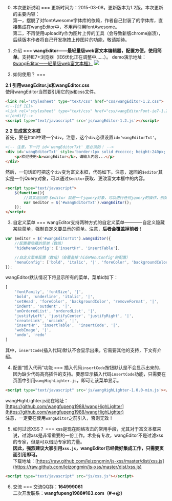 0. 本次更新说明
===
更新时间为：2015-03-08，更新版本为1.2版。本次更新的主要内容：<br/>
第一，摆脱了对fontAwesome字体库的依赖，作者自己封装了的字体库，直接集成在wangEditor中，不用再引用fontAwesome。<br/>
第二，不再使用uploadify作为图片上传的工具（会导致新版chrome崩溃），后续版本作者将自己开发拖拽上传图片的功能，敬请期待。


1. 介绍
===
<b>wangEditor——最轻量级web富文本编辑器，配置方便，使用简单</b>。支持IE7+浏览器（IE6优化正在调整中……）。
demo演示地址：[《wangEditor——轻量级web富文本框》](http://www.cnblogs.com/wangfupeng1988/p/4198428.html#demo)
![](http://images.cnitblog.com/blog/138012/201502/022125432037564.png)

2. 如何使用？
===

<b>2.1 引用wangEditor.js和wangEditor.css</b><br/>
使用wangEditor当然要引用它的js和css文件。
```html
<link rel="stylesheet" type="text/css" href="css/wangEditor-1.2.css">
<!--[if IE]>
<link rel="stylesheet" type="text/css" href="css/wangEditorFont-ie7-1.2.css">
<![endif]-->
<script type="text/javascript" src='js/wangEditor-1.2.js'></script>
```

<b>2.2 生成富文本框</b><br/>
首先，要在html中建一个`div`。注意，这个`div`必须设置`id='wangEditorTxt'`。
```html
<!-- 注意，下一行 id='wangEditorTxt' 是必须的！ -->
<div id='wangEditorTxt' style='border:1px solid #cccccc; height:240px;'>
    <p>欢迎使用<b>wangEditor</b>，请输入内容...</p>
</div>
```
然后，一句话即可把这个`div`变为富文本框，代码如下。注意，返回的`$editor`其实是一个jQuery对象，可以通过`$editor`获取、更改富文本框中的内容。
```html
<script type="text/javascript">
    $(function(){
    	//其实返回的 $editor 就是一个jquery对象，可以进行任何jquery的操作，例如 $editor.html() ， $editor.text()
    	var $editor = $('#wangEditorTxt').wangEditor();
    });
</script>
```

3. 自定义菜单
===
wangEditor支持两种方式的自定义菜单————自定义隐藏某些菜单，强制自定义要显示的菜单。注意，<b>后者会覆盖掉前者</b>！
```javascript
var $editor = $('#wangEditorTxt').wangEditor({
	//配置要隐藏的菜单（数组）
    'hideMenuConfig': ['insertHr', 'insertTable'],

    //自定义菜单配置（数组）（会覆盖掉'hideMenuConfig'的配置）
    'menuConfig': ['bold', 'italic', '|', 'foreColor', 'backgroundColor']
});
```
wangEditor默认情况下将显示所有的菜单，菜单id如下：
```javascript
[
	'fontFamily', 'fontSize', '|', 
	'bold', 'underline', 'italic', '|', 
	'setHead', 'foreColor', 'backgroundColor', 'removeFormat', '|', 
	'indent', 'outdent', '|',
	'unOrderedList', 'orderedList', '|', 
	'justifyLeft', 'justifyCenter', 'justifyRight', '|', 
	'createLink', 'unLink', '|', 
	'insertHr', 'insertTable',  'insertCode', '|', 
	'webImage', '|',
	'undo', 'redo'
]
```
其中，`insertCode`(插入代码)默认不会显示出来，它需要其他的支持，下文有介绍。

4. 配置“插入代码”功能
===
插入代码`insertCode`按钮默认是不会显示出来的，因为缺少代码高亮插件的支持。要想显示插入代码`insertCode`功能，只需要在页面中引用`wangHighLighter.js`，即可让该菜单显示。
```html
<script type="text/javascript" src='js/wangHighLighter-1.0.0-min.js'></script>
```
wangHighLighter.js现在地址：[https://github.com/wangfupeng1988/wangHighLighter](https://github.com/wangfupeng1988/wangHighLighter)<br/>
注意，一定要在使用`wangEditor`之前引入，否则无效！

5. 如何过滤XSS？
===
xss是现在网络攻击的常用手段，尤其对于富文本框来说，过滤xss是非常重要的一份工作。术业有专攻，wangEditor不是过滤xss的专家，但是可以借助专家的力量。<br />
<b>因此，强烈建议大家引用`xss.js`，wangEditor已经做好集成工作，只需要页面引用即可。</b> <br />
下载地址：[https://raw.github.com/leizongmin/js-xss/master/dist/xss.js](https://raw.github.com/leizongmin/js-xss/master/dist/xss.js)
```html
<script type="text/javascript" src="js/xss.js"></script>
```

6. 交流
===
交流QQ群：<b>164999061</b> <br />
二次开发联系：<b>wangfupeng1988#163.com（#->@）</b>